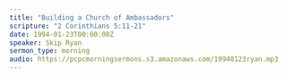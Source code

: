 ```yaml
---
title: "Building a Church of Ambassadors"
scripture: "2 Corinthians 5:11-21"
date: 1994-01-23T00:00:00Z
speaker: Skip Ryan
sermon_type: morning
audio: https://pcpcmorningsermons.s3.amazonaws.com/19940123ryan.mp3 
---
```



